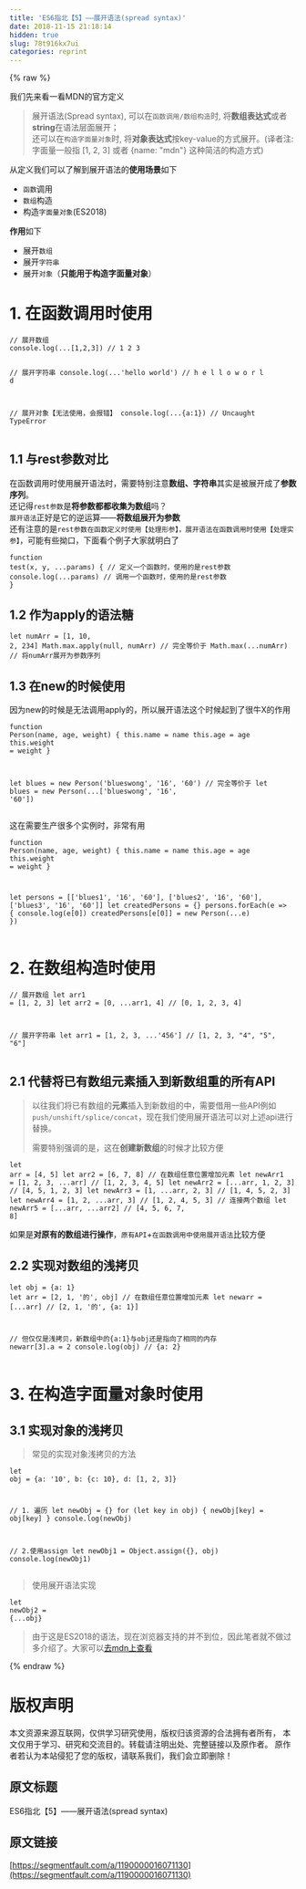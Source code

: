 ```yaml
---
title: 'ES6指北【5】——展开语法(spread syntax)' 
date: 2018-11-15 21:18:14
hidden: true
slug: 78t916kx7ui
categories: reprint
---
```


{% raw %}
<p>&#x6211;&#x4EEC;&#x5148;&#x6765;&#x770B;&#x4E00;&#x770B;MDN&#x7684;&#x5B98;&#x65B9;&#x5B9A;&#x4E49;</p><blockquote>&#x5C55;&#x5F00;&#x8BED;&#x6CD5;(Spread syntax), &#x53EF;&#x4EE5;&#x5728;<code>&#x51FD;&#x6570;&#x8C03;&#x7528;/&#x6570;&#x7EC4;&#x6784;&#x9020;</code>&#x65F6;, &#x5C06;<strong>&#x6570;&#x7EC4;&#x8868;&#x8FBE;&#x5F0F;</strong>&#x6216;&#x8005;<strong>string</strong>&#x5728;&#x8BED;&#x6CD5;&#x5C42;&#x9762;&#x5C55;&#x5F00;&#xFF1B;<br>&#x8FD8;&#x53EF;&#x4EE5;&#x5728;<code>&#x6784;&#x9020;&#x5B57;&#x9762;&#x91CF;&#x5BF9;&#x8C61;</code>&#x65F6;, &#x5C06;<strong>&#x5BF9;&#x8C61;&#x8868;&#x8FBE;&#x5F0F;</strong>&#x6309;key-value&#x7684;&#x65B9;&#x5F0F;&#x5C55;&#x5F00;&#x3002;(&#x8BD1;&#x8005;&#x6CE8;: &#x5B57;&#x9762;&#x91CF;&#x4E00;&#x822C;&#x6307; [1, 2, 3] &#x6216;&#x8005; {name: &quot;mdn&quot;} &#x8FD9;&#x79CD;&#x7B80;&#x6D01;&#x7684;&#x6784;&#x9020;&#x65B9;&#x5F0F;)</blockquote><p>&#x4ECE;&#x5B9A;&#x4E49;&#x6211;&#x4EEC;&#x53EF;&#x4EE5;&#x4E86;&#x89E3;&#x5230;&#x5C55;&#x5F00;&#x8BED;&#x6CD5;&#x7684;<strong>&#x4F7F;&#x7528;&#x573A;&#x666F;</strong>&#x5982;&#x4E0B;</p><ul><li><code>&#x51FD;&#x6570;</code>&#x8C03;&#x7528;</li><li><code>&#x6570;&#x7EC4;</code>&#x6784;&#x9020;</li><li>&#x6784;&#x9020;<code>&#x5B57;&#x9762;&#x91CF;&#x5BF9;&#x8C61;</code>(ES2018)</li></ul><p><strong>&#x4F5C;&#x7528;</strong>&#x5982;&#x4E0B;</p><ul><li>&#x5C55;&#x5F00;<code>&#x6570;&#x7EC4;</code></li><li>&#x5C55;&#x5F00;<code>&#x5B57;&#x7B26;&#x4E32;</code></li><li>&#x5C55;&#x5F00;<code>&#x5BF9;&#x8C61;</code>&#xFF08;<strong>&#x53EA;&#x80FD;&#x7528;&#x4E8E;&#x6784;&#x9020;&#x5B57;&#x9762;&#x91CF;&#x5BF9;&#x8C61;</strong>&#xFF09;</li></ul><h1>1. &#x5728;&#x51FD;&#x6570;&#x8C03;&#x7528;&#x65F6;&#x4F7F;&#x7528;</h1><pre><code class="javascript">// &#x5C55;&#x5F00;&#x6570;&#x7EC4;
console.log(...[1,2,3]) // 1 2 3

// &#x5C55;&#x5F00;&#x5B57;&#x7B26;&#x4E32;
console.log(...&apos;hello world&apos;) // h e l l o   w o r l d

// &#x5C55;&#x5F00;&#x5BF9;&#x8C61;&#x3010;&#x65E0;&#x6CD5;&#x4F7F;&#x7528;&#xFF0C;&#x4F1A;&#x62A5;&#x9519;&#x3011;
console.log(...{a:1}) // Uncaught TypeError</code></pre><h2>1.1 &#x4E0E;rest&#x53C2;&#x6570;&#x5BF9;&#x6BD4;</h2><p>&#x5728;&#x51FD;&#x6570;&#x8C03;&#x7528;&#x65F6;&#x4F7F;&#x7528;&#x5C55;&#x5F00;&#x8BED;&#x6CD5;&#x65F6;&#xFF0C;&#x9700;&#x8981;&#x7279;&#x522B;&#x6CE8;&#x610F;<strong>&#x6570;&#x7EC4;&#x3001;&#x5B57;&#x7B26;&#x4E32;</strong>&#x5176;&#x5B9E;&#x662F;&#x88AB;&#x5C55;&#x5F00;&#x6210;&#x4E86;<strong>&#x53C2;&#x6570;&#x5E8F;&#x5217;</strong>&#x3002;<br>&#x8FD8;&#x8BB0;&#x5F97;<code>rest&#x53C2;&#x6570;</code>&#x662F;<strong>&#x5C06;&#x53C2;&#x6570;&#x90FD;&#x90FD;&#x6536;&#x96C6;&#x4E3A;&#x6570;&#x7EC4;</strong>&#x5417;&#xFF1F;<br><code>&#x5C55;&#x5F00;&#x8BED;&#x6CD5;</code>&#x6B63;&#x597D;&#x662F;&#x5B83;&#x7684;&#x9006;&#x8FD0;&#x7B97;&#x2014;&#x2014;<strong>&#x5C06;&#x6570;&#x7EC4;&#x5C55;&#x5F00;&#x4E3A;&#x53C2;&#x6570;</strong><br>&#x8FD8;&#x6709;&#x6CE8;&#x610F;&#x7684;&#x662F;<code>rest&#x53C2;&#x6570;&#x5728;&#x51FD;&#x6570;&#x5B9A;&#x4E49;&#x65F6;&#x4F7F;&#x7528;&#x3010;&#x5904;&#x7406;&#x5F62;&#x53C2;&#x3011;&#xFF0C;&#x5C55;&#x5F00;&#x8BED;&#x6CD5;&#x5728;&#x51FD;&#x6570;&#x8C03;&#x7528;&#x65F6;&#x4F7F;&#x7528;&#x3010;&#x5904;&#x7406;&#x5B9E;&#x53C2;&#x3011;</code>&#xFF0C;&#x53EF;&#x80FD;&#x6709;&#x4E9B;&#x62D7;&#x53E3;&#xFF0C;&#x4E0B;&#x9762;&#x770B;&#x4E2A;&#x4F8B;&#x5B50;&#x5927;&#x5BB6;&#x5C31;&#x660E;&#x767D;&#x4E86;</p><pre><code class="javascript">function test(x, y, ...params) {
  // &#x5B9A;&#x4E49;&#x4E00;&#x4E2A;&#x51FD;&#x6570;&#x65F6;&#xFF0C;&#x4F7F;&#x7528;&#x7684;&#x662F;rest&#x53C2;&#x6570;
  console.log(...params) // &#x8C03;&#x7528;&#x4E00;&#x4E2A;&#x51FD;&#x6570;&#x65F6;&#xFF0C;&#x4F7F;&#x7528;&#x7684;&#x662F;rest&#x53C2;&#x6570;
}</code></pre><h2>1.2 &#x4F5C;&#x4E3A;apply&#x7684;&#x8BED;&#x6CD5;&#x7CD6;</h2><pre><code class="javascript">let numArr = [1, 10, 2, 234]
Math.max.apply(null, numArr)
// &#x5B8C;&#x5168;&#x7B49;&#x4EF7;&#x4E8E;
Math.max(...numArr) // &#x5C06;numArr&#x5C55;&#x5F00;&#x4E3A;&#x53C2;&#x6570;&#x5E8F;&#x5217;</code></pre><h2>1.3 &#x5728;new&#x7684;&#x65F6;&#x5019;&#x4F7F;&#x7528;</h2><p>&#x56E0;&#x4E3A;new&#x7684;&#x65F6;&#x5019;&#x662F;&#x65E0;&#x6CD5;&#x8C03;&#x7528;apply&#x7684;&#xFF0C;&#x6240;&#x4EE5;&#x5C55;&#x5F00;&#x8BED;&#x6CD5;&#x8FD9;&#x4E2A;&#x65F6;&#x5019;&#x8D77;&#x5230;&#x4E86;&#x5F88;&#x725B;X&#x7684;&#x4F5C;&#x7528;</p><pre><code class="javascript">function Person(name, age, weight) {
  this.name = name
  this.age = age
  this.weight = weight
}

let blues = new Person(&apos;blueswong&apos;, &apos;16&apos;, &apos;60&apos;)
// &#x5B8C;&#x5168;&#x7B49;&#x4EF7;&#x4E8E;
let blues = new Person(...[&apos;blueswong&apos;, &apos;16&apos;, &apos;60&apos;])</code></pre><p>&#x8FD9;&#x5728;&#x9700;&#x8981;&#x751F;&#x4EA7;&#x5F88;&#x591A;&#x4E2A;&#x5B9E;&#x4F8B;&#x65F6;&#xFF0C;&#x975E;&#x5E38;&#x6709;&#x7528;</p><pre><code class="javascript">function Person(name, age, weight) {
  this.name = name
  this.age = age
  this.weight = weight
}

let persons = [[&apos;blues1&apos;, &apos;16&apos;, &apos;60&apos;], [&apos;blues2&apos;, &apos;16&apos;, &apos;60&apos;], [&apos;blues3&apos;, &apos;16&apos;, &apos;60&apos;]]
let createdPersons = {}
persons.forEach(e =&gt; {
  console.log(e[0])
  createdPersons[e[0]] = new Person(...e)
})</code></pre><h1>2. &#x5728;&#x6570;&#x7EC4;&#x6784;&#x9020;&#x65F6;&#x4F7F;&#x7528;</h1><pre><code class="javascript">// &#x5C55;&#x5F00;&#x6570;&#x7EC4;
let arr1 = [1, 2, 3]
let arr2 = [0, ...arr1, 4] // [0, 1, 2, 3, 4]

// &#x5C55;&#x5F00;&#x5B57;&#x7B26;&#x4E32;
let arr1 = [1, 2, 3, ...&apos;456&apos;] // [1, 2, 3, &quot;4&quot;, &quot;5&quot;, &quot;6&quot;]</code></pre><h2>2.1 &#x4EE3;&#x66FF;&#x5C06;&#x5DF2;&#x6709;&#x6570;&#x7EC4;&#x5143;&#x7D20;&#x63D2;&#x5165;&#x5230;&#x65B0;&#x6570;&#x7EC4;&#x91CD;&#x7684;&#x6240;&#x6709;API</h2><blockquote>&#x4EE5;&#x5F80;&#x6211;&#x4EEC;&#x5C06;&#x5DF2;&#x6709;&#x6570;&#x7EC4;&#x7684;<strong>&#x5143;&#x7D20;</strong>&#x63D2;&#x5165;&#x5230;&#x65B0;&#x6570;&#x7EC4;&#x7684;&#x4E2D;&#xFF0C;&#x9700;&#x8981;&#x501F;&#x7528;&#x4E00;&#x4E9B;API&#x4F8B;&#x5982;<code>push/unshift/splice/concat</code>&#xFF0C;&#x73B0;&#x5728;&#x6211;&#x4EEC;&#x4F7F;&#x7528;&#x5C55;&#x5F00;&#x8BED;&#x6CD5;&#x53EF;&#x4EE5;&#x5BF9;&#x4E0A;&#x8FF0;api&#x8FDB;&#x884C;&#x66FF;&#x6362;&#x3002;<p>&#x9700;&#x8981;&#x7279;&#x522B;&#x5F3A;&#x8C03;&#x7684;&#x662F;&#xFF0C;&#x8FD9;&#x5728;<strong>&#x521B;&#x5EFA;&#x65B0;&#x6570;&#x7EC4;</strong>&#x7684;&#x65F6;&#x5019;&#x624D;&#x6BD4;&#x8F83;&#x65B9;&#x4FBF;</p></blockquote><pre><code class="javascript">let arr = [4, 5]
let arr2 = [6, 7, 8]
// &#x5728;&#x6570;&#x7EC4;&#x4EFB;&#x610F;&#x4F4D;&#x7F6E;&#x589E;&#x52A0;&#x5143;&#x7D20;
let newArr1 = [1, 2, 3, ...arr] // [1, 2, 3, 4, 5]
let newArr2 = [...arr, 1, 2, 3] // [4, 5, 1, 2, 3]
let newArr3 = [1, ...arr, 2, 3] // [1, 4, 5, 2, 3]
let newArr4 = [1, 2, ...arr, 3] // [1, 2, 4, 5, 3]
// &#x8FDE;&#x63A5;&#x4E24;&#x4E2A;&#x6570;&#x7EC4;
let newArr5 = [...arr, ...arr2] // [4, 5, 6, 7, 8]</code></pre><p>&#x5982;&#x679C;&#x662F;<strong>&#x5BF9;&#x539F;&#x6709;&#x7684;&#x6570;&#x7EC4;&#x8FDB;&#x884C;&#x64CD;&#x4F5C;</strong>&#xFF0C;<code>&#x539F;&#x6709;API</code>+<code>&#x5728;&#x51FD;&#x6570;&#x8C03;&#x7528;&#x4E2D;&#x4F7F;&#x7528;&#x5C55;&#x5F00;&#x8BED;&#x6CD5;</code>&#x6BD4;&#x8F83;&#x65B9;&#x4FBF;</p><h2>2.2 &#x5B9E;&#x73B0;&#x5BF9;&#x6570;&#x7EC4;&#x7684;&#x6D45;&#x62F7;&#x8D1D;</h2><pre><code class="javascript">let obj = {a: 1}
let arr = [2, 1, &apos;&#x7684;&apos;, obj]
// &#x5728;&#x6570;&#x7EC4;&#x4EFB;&#x610F;&#x4F4D;&#x7F6E;&#x589E;&#x52A0;&#x5143;&#x7D20;
let newarr = [...arr] // [2, 1, &apos;&#x7684;&apos;, {a: 1}]

// &#x4F46;&#x4EC5;&#x4EC5;&#x662F;&#x6D45;&#x62F7;&#x8D1D;&#xFF0C;&#x65B0;&#x6570;&#x7EC4;&#x4E2D;&#x7684;{a:1}&#x4E0E;obj&#x8FD8;&#x662F;&#x6307;&#x5411;&#x4E86;&#x76F8;&#x540C;&#x7684;&#x5185;&#x5B58;
newarr[3].a = 2
console.log(obj) // {a: 2}</code></pre><h1>3. &#x5728;&#x6784;&#x9020;&#x5B57;&#x9762;&#x91CF;&#x5BF9;&#x8C61;&#x65F6;&#x4F7F;&#x7528;</h1><h2>3.1 &#x5B9E;&#x73B0;&#x5BF9;&#x8C61;&#x7684;&#x6D45;&#x62F7;&#x8D1D;</h2><blockquote>&#x5E38;&#x89C1;&#x7684;&#x5B9E;&#x73B0;&#x5BF9;&#x8C61;&#x6D45;&#x62F7;&#x8D1D;&#x7684;&#x65B9;&#x6CD5;</blockquote><pre><code class="javascript">let obj = {a: &apos;10&apos;, b: {c: 10}, d: [1, 2, 3]}

// 1. &#x904D;&#x5386;
let newObj = {}
for (let key in obj) {
  newObj[key] = obj[key]
}
console.log(newObj)

// 2.&#x4F7F;&#x7528;assign
let newObj1 = Object.assign({}, obj)
console.log(newObj1)</code></pre><blockquote>&#x4F7F;&#x7528;&#x5C55;&#x5F00;&#x8BED;&#x6CD5;&#x5B9E;&#x73B0;</blockquote><pre><code class="javascript">let newObj2 = {...obj}</code></pre><blockquote>&#x7531;&#x4E8E;&#x8FD9;&#x662F;ES2018&#x7684;&#x8BED;&#x6CD5;&#xFF0C;&#x73B0;&#x5728;&#x6D4F;&#x89C8;&#x5668;&#x652F;&#x6301;&#x7684;&#x5E76;&#x4E0D;&#x5230;&#x4F4D;&#xFF0C;&#x56E0;&#x6B64;&#x7B14;&#x8005;&#x5C31;&#x4E0D;&#x505A;&#x8FC7;&#x591A;&#x4ECB;&#x7ECD;&#x4E86;&#x3002;&#x5927;&#x5BB6;&#x53EF;&#x4EE5;<a href="https://developer.mozilla.org/zh-CN/docs/Web/JavaScript/Reference/Operators/Spread_syntax#%E6%9E%84%E9%80%A0%E5%AD%97%E9%9D%A2%E9%87%8F%E5%AF%B9%E8%B1%A1%E6%97%B6%E4%BD%BF%E7%94%A8%E5%B1%95%E5%BC%80%E8%AF%AD%E6%B3%95" rel="nofollow noreferrer">&#x53BB;mdn&#x4E0A;&#x67E5;&#x770B;</a></blockquote>
{% endraw %}

# 版权声明
本文资源来源互联网，仅供学习研究使用，版权归该资源的合法拥有者所有，
本文仅用于学习、研究和交流目的。转载请注明出处、完整链接以及原作者。
原作者若认为本站侵犯了您的版权，请联系我们，我们会立即删除！

## 原文标题
ES6指北【5】——展开语法(spread syntax)

## 原文链接
[https://segmentfault.com/a/1190000016071130](https://segmentfault.com/a/1190000016071130)

